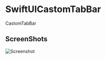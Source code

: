 # SwiftUICastomTabBar
CastomTabBar

## ScreenShots
![Screenshot](https://github.com/Alexander-Sobolev/SwiftUICastomTabBar/blob/main/SwiftUICastomTabBar/iPhone%2012%20Pro.png?raw=true)
